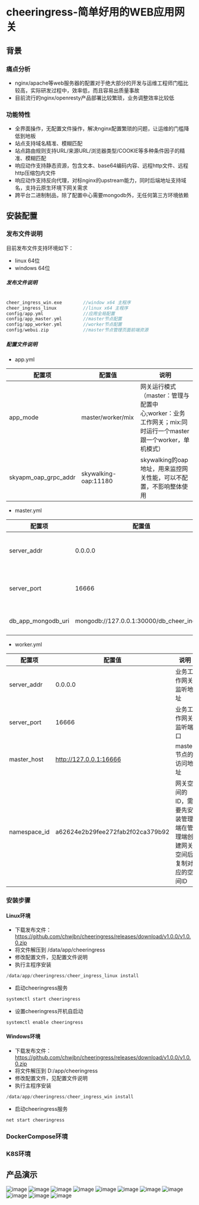 # cheeringress-简单好用的WEB应用网关

## 背景
### 痛点分析
- nginx/apache等web服务器的配置对于绝大部分的开发与运维工程师门槛比较高，实际研发过程中，效率低，而且容易出质量事故
- 目前流行的nginx/openresty产品部署比较繁琐，业务调整效率比较低

### 功能特性
- 全界面操作，无配置文件操作，解决nginx配置繁琐的问题，让运维的门槛降低到地板
- 站点支持域名精准、模糊匹配
- 站点路由规则支持URL/来源URL/浏览器类型/COOKIE等多种条件因子的精准、模糊匹配
- 响应动作支持静态资源，包含文本、base64编码内容、远程http文件、远程http压缩包内文件
- 响应动作支持反向代理，对标nginx的upstream能力，同时后端地址支持域名，支持云原生环境下网关需求
- 跨平台二进制制品，除了配置中心需要mongodb外，无任何第三方环境依赖

## 安装配置
### 发布文件说明
目前发布文件支持环境如下：
- linux 64位
- windows 64位
##### 发布文件说明
```go

cheer_ingress_win.exe        //window x64 主程序
cheer_ingress_linux          //linux x64 主程序
config/app.yml               //应用全局配置
config/app_master.yml        //master节点配置
config/app_worker.yml        //worker节点配置
config/webui.zip             //master节点管理页面前端资源
```

##### 配置文件说明
- app.yml

| 配置项 | 配置值 | 说明 |
| --- | --- | --- |
| app_mode | master/worker/mix | 网关运行模式（master：管理与配置中心;worker：业务工作网关；mix:同时运行一个master跟一个worker，单机模式） |
| skyapm_oap_grpc_addr | skywalking-oap:11180 | skywalking的oap地址，用来监控网关性能，可以不配置，不影响整体使用 |


- master.yml

| 配置项 | 配置值 | 说明 |
| --- | --- | --- |
| server_addr | 0.0.0.0 | 管理与配置网关工作监听地址 |
| server_port | 16666 | 管理与配置网关工作监听端口 |
| db_app_mongodb_uri | mongodb://127.0.0.1:30000/db_cheer_ingress | mongodb连接字符串 |

- worker.yml

| 配置项 | 配置值 | 说明 |
| --- | --- | --- |
| server_addr | 0.0.0.0 | 业务工作网关监听地址 |
| server_port | 16666 | 业务工作网关监听端口 |
| master_host | http://127.0.0.1:16666 | master节点的访问地址 |
| namespace_id | a62624e2b29fee272fab2f02ca379b92 | 网关空间的ID，需要先安装管理端在管理端创建网关空间后复制对应的空间ID |

### 安装步骤
#### Linux环境
- 下载发布文件：https://github.com/chwjbn/cheeringress/releases/download/v1.0.0/v1.0.0.zip
- 将文件解压到 /data/app/cheeringress
- 修改配置文件，见配置文件说明
- 执行主程序安装
```go
/data/app/cheeringress/cheer_ingress_linux install
```
- 启动cheeringress服务
```go
systemctl start cheeringress
```
- 设置cheeringress开机自启动
```go
systemctl enable cheeringress
```
#### Windows环境
- 下载发布文件：https://github.com/chwjbn/cheeringress/releases/download/v1.0.0/v1.0.0.zip
- 将文件解压到 D:/app/cheeringress
- 修改配置文件，见配置文件说明
- 执行主程序安装
```go
/data/app/cheeringress/cheer_ingress_win install
```
- 启动cheeringress服务
```go
net start cheeringress
```
### DockerCompose环境
### K8S环境
## 产品演示
![image](doc/img/0001.jpg)
![image](doc/img/0002.jpg)
![image](doc/img/0003.jpg)
![image](doc/img/0004.jpg)
![image](doc/img/0005.jpg)
![image](doc/img/0006.jpg)
![image](doc/img/0007.jpg)
![image](doc/img/0008.jpg)
![image](doc/img/0009.jpg)
![image](doc/img/0010.jpg)
![image](doc/img/0011.jpg)
